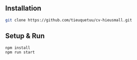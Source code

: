 Installation
------------

```bash
git clone https://github.com/tieuquetuu/cv-hieusmall.git
```

Setup & Run
-----

```bash
npm install
npm run start
```
